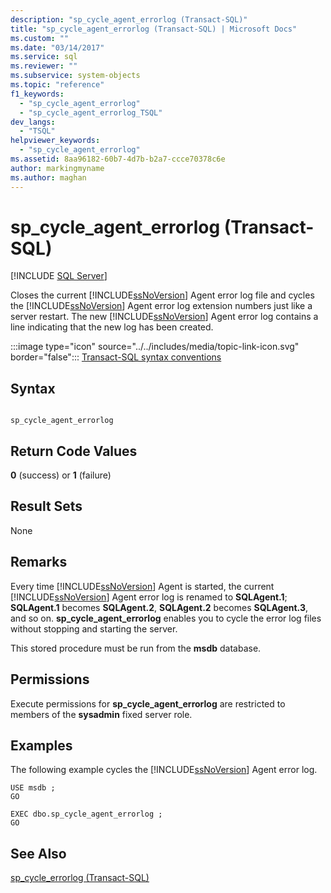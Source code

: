 ```yaml
---
description: "sp_cycle_agent_errorlog (Transact-SQL)"
title: "sp_cycle_agent_errorlog (Transact-SQL) | Microsoft Docs"
ms.custom: ""
ms.date: "03/14/2017"
ms.service: sql
ms.reviewer: ""
ms.subservice: system-objects
ms.topic: "reference"
f1_keywords: 
  - "sp_cycle_agent_errorlog"
  - "sp_cycle_agent_errorlog_TSQL"
dev_langs: 
  - "TSQL"
helpviewer_keywords: 
  - "sp_cycle_agent_errorlog"
ms.assetid: 8aa96182-60b7-4d7b-b2a7-ccce70378c6e
author: markingmyname
ms.author: maghan
---
```

# sp_cycle_agent_errorlog (Transact-SQL)
[!INCLUDE [SQL Server](../../includes/applies-to-version/sqlserver.md)]

  Closes the current [!INCLUDE[ssNoVersion](../../includes/ssnoversion-md.md)] Agent error log file and cycles the [!INCLUDE[ssNoVersion](../../includes/ssnoversion-md.md)] Agent error log extension numbers just like a server restart. The new [!INCLUDE[ssNoVersion](../../includes/ssnoversion-md.md)] Agent error log contains a line indicating that the new log has been created.  
  
 :::image type="icon" source="../../includes/media/topic-link-icon.svg" border="false"::: [Transact-SQL syntax conventions](../../t-sql/language-elements/transact-sql-syntax-conventions-transact-sql.md)  
  
## Syntax  
  
```  
  
sp_cycle_agent_errorlog  
```  
  
## Return Code Values  
 **0** (success) or **1** (failure)  
  
## Result Sets  
 None  
  
## Remarks  
 Every time [!INCLUDE[ssNoVersion](../../includes/ssnoversion-md.md)] Agent is started, the current [!INCLUDE[ssNoVersion](../../includes/ssnoversion-md.md)] Agent error log is renamed to **SQLAgent.1**; **SQLAgent.1** becomes **SQLAgent.2**, **SQLAgent.2** becomes **SQLAgent.3**, and so on. **sp_cycle_agent_errorlog** enables you to cycle the error log files without stopping and starting the server.  
  
 This stored procedure must be run from the **msdb** database.  
  
## Permissions  
 Execute permissions for **sp_cycle_agent_errorlog** are restricted to members of the **sysadmin** fixed server role.  
  
## Examples  
 The following example cycles the [!INCLUDE[ssNoVersion](../../includes/ssnoversion-md.md)] Agent error log.  
  
```  
USE msdb ;  
GO  
  
EXEC dbo.sp_cycle_agent_errorlog ;  
GO  
```  
  
## See Also  
 [sp_cycle_errorlog &#40;Transact-SQL&#41;](../../relational-databases/system-stored-procedures/sp-cycle-errorlog-transact-sql.md)  
  
  
